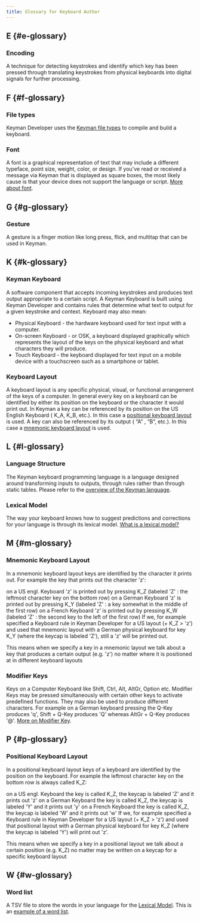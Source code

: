 ```yaml
---
title: Glossary for Keyboard Author 
---
```


## E {#e-glossary}

### Encoding
A technique for detecting keystrokes and identify which key has been pressed through translating keystrokes from physical keyboards into digital signals for further processing.

## F {#f-glossary}

### File types
Keyman Developer uses the [Keyman file types](../../current-version/reference/file-types/) to compile and build a keyboard.

### Font
A font is a graphical representation of text that may include a different typeface, point size, weight, color, or design. If you've read or received a message via Keyman that is displayed as square boxes, the most likely cause is that your device does not support the language or script. [More about font](https://keyman.com/fonts/).

## G {#g-glossary}

### Gesture
A gesture is a finger motion like long press, flick, and multitap that can be used in Keyman.

## K {#k-glossary}

### Keyman Keyboard
A software component that accepts incoming keystrokes and produces text output appropriate to a certain script. A Keyman Keyboard is built using Keyman Developer and contains rules that determine what text to output for a given keystroke and context. Keyboard may also mean:
* Physical Keyboard - the hardware keyboard used for text input with a computer.
* On-screen Keyboard - or OSK, a keyboard displayed graphically which represents the layout of the keys on the physical keyboard and what characters they will produce.
* Touch Keyboard - the keyboard displayed for text input on a mobile device with a touchscreen such as a smartphone or tablet.

### Keyboard Layout
A keyboard layout is any specific physical, visual, or functional arrangement of the keys of a computer. In general every key on a keyboard can be identified by either its position on the keyboard or the character it would print out. In Keyman a key can be referenced by its position on the US English Keyboard ( K_A, K_B, etc.). In this case a [positional keyboard layout](#toc-positional-keyboard-layout) is used. A key can also be referenced by its output ( “A” , “B”, etc.). In this case a [mnemonic keyboard layout](#toc-mnemonic-keyboard-layout) is used.

## L {#l-glossary}

### Language Structure
The Keyman keyboard programming language is a language designed around transforming inputs to outputs, through rules rather than through static tables. Please refer to the [overview of the Keyman language](overview).

### Lexical Model
The way your keyboard knows how to suggest predictions and corrections for your language is through its lexical model. [What is a lexical model?](../../current-version/guides/lexical-models/intro/#toc-what-is-a-lexical-model-)

## M {#m-glossary}

### Mnemonic Keyboard Layout
In a mnemonic keyboard layout keys are identified by the character it prints out. For example the key that prints out the character 'z':

on a US engl. Keyboard 'z' is printed out by pressing K_Z (labeled 'Z' : the leftmost character key on the bottom row)
on a German Keyboard 'z' is printed out by pressing K_Y (labeled 'Z' : a key somewhat in the middle of the first row)
on a French Keyboard 'z' is printed out by pressing K_W (labeled 'Z' : the second key to the left of the first row)
If we, for example specified a Keyboard rule in Keyman Developer for a US layout (+ K_Z  >  'z') and used that mnemonic layout with a German physical keyboard for key K_Y (where the keycap is labeled 'Z'), still a 'z' will be printed out.

This means when we specify a key in a mnemonic layout we talk about a key that produces a certain output (e.g. 'z') no matter where it is positioned at in different keyboard layouts

### Modifier Keys
Keys on a Computer Keyboard like Shift, Ctrl, Alt, AltGr, Option etc. Modifier Keys may be pressed simultaneously with certain other keys to activate predefined functions. They may also be used to produce different characters. For example on a German keyboard pressing the Q-Key produces 'q', Shift + Q-Key produces 'Q' whereas AltGr + Q-Key produces '@'. [More on Modifier Key](../../core/current-version/#toc-glossary).

## P {#p-glossary}

### Positional Keyboard Layout
In a positional keyboard layout keys of a keyboard are identified by the position on the keyboard. For example the leftmost character key on the bottom row is always called K_Z:

on a US engl. Keyboard the key is called K_Z, the keycap is labeled 'Z' and it prints out 'z'
on a German Keyboard the key is called K_Z, the keycap is labeled 'Y' and it prints out 'y'
on a French Keyboard the key is called K_Z, the keycap is labeled 'W' and it prints out 'w'
If we, for example specified a Keyboard rule in Keyman Developer for a US layout (+ K_Z  >  'z') and used that positional layout with a German physical keyboard for key K_Z (where the keycap is labeled 'Y') will print out 'z'.

This means when we specify a key in a positional layout we talk about a certain position (e.g. K_Z) no matter may be written on a keycap for a specific keyboard layout

## W {#w-glossary}

### Word list
A TSV file to store the words in your language for the [Lexical Model](#l-glossary). This is an [example of a word list](../../current-version/guides/lexical-models/tutorial/step-3#toc-example-wordlist).